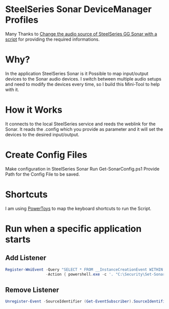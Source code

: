 # SteelSeries Sonar DeviceManager Profiles

Many Thanks to [Change the audio source of SteelSeries GG Sonar with a script](https://blog.thedewa.com/posts/automate-steelseries-sonar/) for providing the required informations.

# Why?
In the application SteelSeries Sonar is it Possible to map input/output devices to the Sonar audio devices.
I switch between multiple audio setups and need to modify the devices every time, so I build this Mini-Tool to help with it.

# How it Works
It connects to the local SteelSeries service and reeds the weblink for the Sonar.
It reads the .config which you provide as parameter and it will set the devices to the desired input/output.

# Create Config Files
Make configuration in SteelSeries Sonar
Run Get-SonarConfig.ps1
Provide Path for the Config File to be saved.

# Shortcuts
I am using [PowerToys](https://learn.microsoft.com/de-de/windows/powertoys/) to map the keyboard shortcuts to run the Script.

# Run when a specific application starts
## Add Listener
```PowerShell
Register-WmiEvent -Query "SELECT * FROM __InstanceCreationEvent WITHIN 2 WHERE TargetInstance ISA 'Win32_Process' AND TargetInstance.Name = 'vrcompositor.exe'" `
                  -Action { powershell.exe -c '. "C:\Security\Set-SonarConfig.ps1" -configfile "C:\Security\VR.config";DisplaySwitch.exe /extend' }
```
## Remove Listener
```PowerShell
Unregister-Event -SourceIdentifier (Get-EventSubscriber).SourceIdentifier
```

